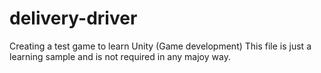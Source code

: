 # delivery-driver
Creating a test game to learn Unity (Game development)
This file is just a learning sample and is not required in any majoy way.
